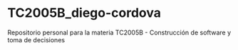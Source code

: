 # TC2005B_diego-cordova
Repositorio personal para la materia TC2005B - Construcción de software y toma de decisiones
